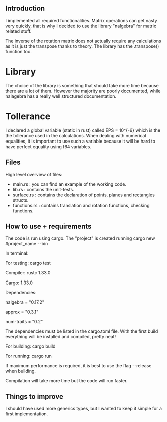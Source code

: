 ## Introduction

I implemented all required functionalities. Matrix operations can get nasty very
quickly, that is why I decided to use the library "nalgebra" for matrix related
stuff.


The inverse of the rotation matrix does not actually require any calculations
as it is just the transpose thanks to theory.
The library has the .transpose() function too.

# Library

The choice of the library is something that should take more time because
there are a lot of them. However the majority are poorly documented, while nalagebra has
a really well structured documentation.

# Tollerance
I declared a global variable (static in rust) called EPS = 10^{-6} which is the
the tollerance used in the calculations.
When dealing with numerical equalities, it is important to use such a variable because
it will be hard to have perfect equality using f64 variables.

## Files

High level overview of files:

* main.rs : you can find an example of the working code.
* lib.rs : contains the unit-tests.
* surface.rs : contains the declaration of points, planes and rectangles structs.
* functions.rs : contains translation and rotation functions, checking functions.




## How to use + requirements

The code is run using cargo.
The "project" is created running cargo new #project_name --bin

In terminal:

For testing: cargo test

Compiler: rustc 1.33.0

Cargo: 1.33.0

Dependencies:

nalgebra = "0.17.2"

approx = "0.3.1"

num-traits = "0.2"

The dependencies must be listed in the cargo.toml file.
With the first build everything will be installed and compiled, pretty neat!



For building: cargo build

For running: cargo run

If maximum performance is required, it is best to use the flag --release when building.

Compilation will take more time but the code will run faster.

## Things to improve
I should have used more generics types, but I wanted to keep it simple for a
first implementation.
